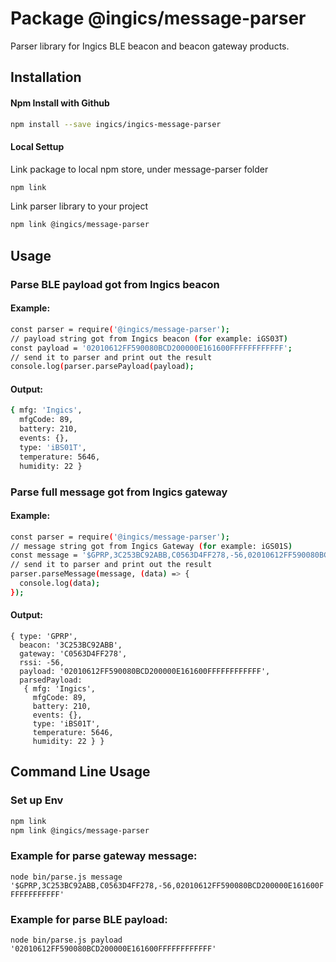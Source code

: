 # Package @ingics/message-parser

Parser library for Ingics BLE beacon and beacon gateway products.

## Installation

#### Npm Install with Github
```bash
npm install --save ingics/ingics-message-parser
```

#### Local Settup
Link package to local npm store, under message-parser folder
```bash
npm link
```
Link parser library to your project
```bash
npm link @ingics/message-parser
```

## Usage

### Parse BLE payload got from Ingics beacon

#### Example:
```bash
const parser = require('@ingics/message-parser');
// payload string got from Ingics beacon (for example: iGS03T)
const payload = '02010612FF590080BCD200000E161600FFFFFFFFFFFF';
// send it to parser and print out the result
console.log(parser.parsePayload(payload);
```

#### Output:
```bash
{ mfg: 'Ingics',
  mfgCode: 89,
  battery: 210,
  events: {},
  type: 'iBS01T',
  temperature: 5646,
  humidity: 22 }
```

### Parse full message got from Ingics gateway

#### Example:
```bash
const parser = require('@ingics/message-parser');
// message string got from Ingics Gateway (for example: iGS01S)
const message = '$GPRP,3C253BC92ABB,C0563D4FF278,-56,02010612FF590080BCD200000E161600FFFFFFFFFFFF';
// send it to parser and print out the result
parser.parseMessage(message, (data) => {
  console.log(data);
});
```

#### Output:
```
{ type: 'GPRP',
  beacon: '3C253BC92ABB',
  gateway: 'C0563D4FF278',
  rssi: -56,
  payload: '02010612FF590080BCD200000E161600FFFFFFFFFFFF',
  parsedPayload:
   { mfg: 'Ingics',
     mfgCode: 89,
     battery: 210,
     events: {},
     type: 'iBS01T',
     temperature: 5646,
     humidity: 22 } }
```

## Command Line Usage

### Set up Env
```bash
npm link
npm link @ingics/message-parser
```

### Example for parse gateway message:
`node bin/parse.js message '$GPRP,3C253BC92ABB,C0563D4FF278,-56,02010612FF590080BCD200000E161600FFFFFFFFFFFF'`

### Example for parse BLE payload:
`node bin/parse.js payload '02010612FF590080BCD200000E161600FFFFFFFFFFFF'`
